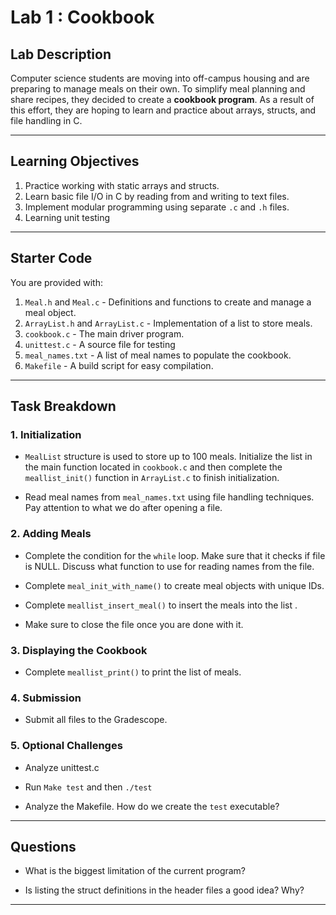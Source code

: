 # Lab 1 : Cookbook

## **Lab Description**

Computer science students are moving into off-campus housing and are preparing to manage meals on their own. To simplify meal planning and share recipes, they decided to create a **cookbook program**. As a result of this effort, they are hoping to learn and practice about arrays, structs, and file handling in C.

---

## **Learning Objectives**

1. Practice working with static arrays and structs.
2. Learn basic file I/O in C by reading from and writing to text files.
3. Implement modular programming using separate `.c` and `.h` files.
4. Learning unit testing

---

## **Starter Code**

You are provided with:
1. `Meal.h` and `Meal.c` - Definitions and functions to create and manage a meal object.
2. `ArrayList.h` and `ArrayList.c` - Implementation of a list to store meals.
3. `cookbook.c` - The main driver program.
4. `unittest.c` - A source file for testing
5. `meal_names.txt` - A list of meal names to populate the cookbook.
6. `Makefile` - A build script for easy compilation.

---

## **Task Breakdown**

### 1. **Initialization**

- `MealList` structure is used to store up to 100 meals. Initialize the list in the main function located in `cookbook.c` and then complete the `meallist_init()` function in `ArrayList.c` to finish initialization.

- Read meal names from `meal_names.txt` using file handling techniques.
  Pay attention to what we do after opening a file. 

### 2. **Adding Meals**

- Complete the condition for the `while` loop. Make sure that it checks if file is NULL. 
  Discuss what function to use for reading names from the file. 

- Complete `meal_init_with_name()` to create meal objects with unique IDs.

- Complete `meallist_insert_meal()` to insert the meals into the list .

- Make sure to close the file once you are done with it. 

### 3. **Displaying the Cookbook**

- Complete `meallist_print()` to print the list of meals.

### 4. **Submission**

- Submit all files to the Gradescope.

### 5. **Optional Challenges**

- Analyze unittest.c 

- Run `Make test` and then `./test`

- Analyze the Makefile. How do we create the `test` executable?  

---
## **Questions**

- What is the biggest limitation of the current program? 

- Is listing the struct definitions in the header files a good idea? Why?

---